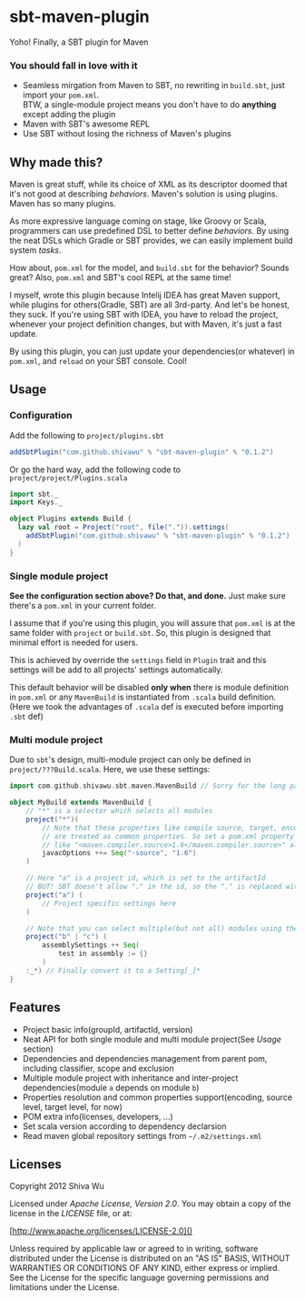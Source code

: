 sbt-maven-plugin
================

Yoho! Finally, a SBT plugin for Maven

### You should fall in love with it

* Seamless mirgation from Maven to SBT, no rewriting in `build.sbt`, just import your `pom.xml`.  
  BTW, a single-module project means you don't have to do **anything** except adding the plugin
* Maven with SBT's awesome REPL
* Use SBT without losing the richness of Maven's plugins

Why made this?
--------------

Maven is great stuff, while its choice of XML as its descriptor doomed that it's not good at describing _behaviors_. 
Maven's solution is using plugins. Maven has so many plugins.

As more expressive language coming on stage, like Groovy or Scala, programmers can use predefined DSL to better define _behaviors_.
By using the neat DSLs which Gradle or SBT provides, we can easily implement build system *tasks*.

How about, `pom.xml` for the model, and `build.sbt` for the behavior? Sounds great?
Also, `pom.xml` and SBT's cool REPL at the same time!

I myself, wrote this plugin because Intelij IDEA has great Maven support, while plugins for others(Gradle, SBT) are all
3rd-party. And let's be honest, they suck. If you're using SBT with IDEA, you have to reload the project, whenever your
project definition changes, but with Maven, it's just a fast update. 

By using this plugin, you can just update your dependencies(or whatever) in `pom.xml`, and `reload` on your SBT console.
Cool!

Usage
-----

### Configuration

Add the following to `project/plugins.sbt`
```scala
addSbtPlugin("com.github.shivawu" % "sbt-maven-plugin" % "0.1.2")
```

Or go the hard way, add the following code to `project/project/Plugins.scala`

```scala
import sbt._
import Keys._

object Plugins extends Build {
  lazy val root = Project("root", file(".")).settings(
  	addSbtPlugin("com.github.shivawu" % "sbt-maven-plugin" % "0.1.2")
  )
}
```

### Single module project

__See the configuration section above? Do that, and done.__ Just make sure there's a `pom.xml` in your current folder.

I assume that if you're using this plugin, you will assure that `pom.xml` is at the same 
folder with `project` or `build.sbt`. So, this plugin is designed that minimal effort is needed for users. 

This is achieved by override the `settings` field in `Plugin` trait and this settings will be add to all projects' settings automatically.

This default behavior will be disabled **only when** there is module definition in `pom.xml` 
or any `MavenBuild` is instantiated from `.scala` build definition. (Here we took the advantages of `.scala` def is executed before importing `.sbt` def)

### Multi module project

Due to `sbt`'s design, multi-module project can only be defined in `project/???Build.scala`. Here, we use these settings:

```scala
import com.github.shivawu.sbt.maven.MavenBuild // Sorry for the long package name :-(

object MyBuild extends MavenBuild {
	// "*" is a selector which selects all modules
	project("*")(
		// Note that these properties like compile source, target, encoding 
		// are treated as common properties. So set a pom.xml property 
		// like "<maven.compiler.source>1.6</maven.compiler.source>" also works.
		javacOptions ++= Seq("-source", "1.6")
	)

	// Here "a" is a project id, which is set to the artifactId
	// BUT! SBT doesn't allow "." in the id, so the "." is replaced with "_"
	project("a") (
		// Project specific settings here
	)

	// Note that you can select multiple(but not all) modules using the "|" operator
	project("b" | "c") (
		assemblySettings ++ Seq(
      		test in assembly := {}
      	)
	:_*) // Finally convert it to a Setting[_]*
}
```

Features
--------

* Project basic info(groupId, artifactId, version)
* Neat API for both single module and multi module project(See _Usage_ section)
* Dependencies and dependencies management from parent pom, including classifier, scope and exclusion
* Multiple module project with inheritance and inter-project dependencies(module `a` depends on module `b`)
* Properties resolution and common properties support(encoding, source level, target level, for now)
* POM extra info(licenses, developers, ...)
* Set scala version according to dependency declarsion
* Read maven global repository settings from `~/.m2/settings.xml`

Licenses
--------
Copyright 2012 Shiva Wu

Licensed under _Apache License, Version 2.0_. You may obtain a copy of the license in the _LICENSE_ file, or at:

[http://www.apache.org/licenses/LICENSE-2.0]()

Unless required by applicable law or agreed to in writing, software distributed under the License is distributed on an "AS IS" BASIS, WITHOUT WARRANTIES OR CONDITIONS OF ANY KIND, either express or implied. See the License for the specific language governing permissions and limitations under the License.
